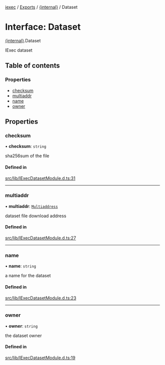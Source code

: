 [iexec](../README.md) / [Exports](../modules.md) / [{internal}](../modules/internal_.md) / Dataset

# Interface: Dataset

[{internal}](../modules/internal_.md).Dataset

IExec dataset

## Table of contents

### Properties

- [checksum](internal_.Dataset.md#checksum)
- [multiaddr](internal_.Dataset.md#multiaddr)
- [name](internal_.Dataset.md#name)
- [owner](internal_.Dataset.md#owner)

## Properties

### checksum

• **checksum**: `string`

sha256sum of the file

#### Defined in

[src/lib/IExecDatasetModule.d.ts:31](https://github.com/iExecBlockchainComputing/iexec-sdk/blob/29964cf/src/lib/IExecDatasetModule.d.ts#L31)

___

### multiaddr

• **multiaddr**: [`Multiaddress`](../modules/internal_.md#multiaddress)

dataset file download address

#### Defined in

[src/lib/IExecDatasetModule.d.ts:27](https://github.com/iExecBlockchainComputing/iexec-sdk/blob/29964cf/src/lib/IExecDatasetModule.d.ts#L27)

___

### name

• **name**: `string`

a name for the dataset

#### Defined in

[src/lib/IExecDatasetModule.d.ts:23](https://github.com/iExecBlockchainComputing/iexec-sdk/blob/29964cf/src/lib/IExecDatasetModule.d.ts#L23)

___

### owner

• **owner**: `string`

the dataset owner

#### Defined in

[src/lib/IExecDatasetModule.d.ts:19](https://github.com/iExecBlockchainComputing/iexec-sdk/blob/29964cf/src/lib/IExecDatasetModule.d.ts#L19)
